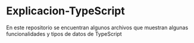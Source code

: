 # Explicacion-TypeScript
En este repositorio se encuentran algunos archivos que muestran algunas funcionalidades y tipos de datos de TypeScript
